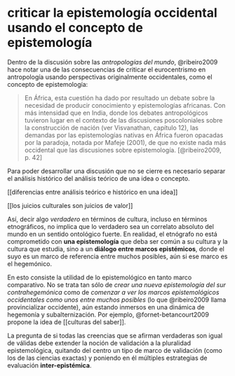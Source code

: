 # criticar la epistemología occidental usando el concepto de epistemología
Dentro de la discusión sobre las *antropologías del mundo*, @ribeiro2009 hace notar una de las consecuencias de criticar el eurocentrismo en antropología usando perspectivas originalmente occidentales, como el concepto de epistemología:

>En África, esta cuestión ha dado por resultado un debate sobre la necesidad de producir conocimiento y epistemologías africanas. Con más intensidad que en India, donde los debates antropológicos tuvieron lugar en el contexto de las discusiones poscoloniales sobre la construcción de nación (ver Visvanathan, capítulo 12), las demandas por las epistemologías nativas en África fueron opacadas por la paradoja, notada por Mafeje (2001), de que no existe nada más occidental que las discusiones sobre epistemología. [@ribeiro2009, p. 42]

Para poder desarrollar una discusión que no se cierre es necesario separar el análisis histórico del análisis teórico de una idea o concepto.

[[diferencias entre análisis teórico e histórico en una idea]]

[[los juicios culturales son juicios de valor]]

Así, decir algo *verdadero* en términos de cultura, incluso en términos etnográficos, no implica que lo verdadero sea un correlato absoluto del mundo en un sentido ontológico fuerte. En realidad, el etnógrafo no está comprometido con **una epistemología** que deba ser común a su cultura y la cultura que estudia, sino a un **diálogo entre marcos epistémicos**, donde el suyo es un marco de referencia entre muchos posibles, aún si ese marco es el hegemónico.

En esto consiste la utilidad de lo epistemológico en tanto marco comparativo. No se trata tan sólo de *crear una nueva epistemología del sur contrahegemónica* como de *comenzar a ver los marcos epistemológicos occidentales como unos entre muchos posibles* (lo que @ribeiro2009 llama provincializar occidente), aún estando inmersos en una dinámica de hegemonía y subalternización. Por ejemplo, 
@fornet-betancourt2009 propone la idea de [[culturas del saber]].

La pregunta de si todas las creencias que se afirman verdaderas son igual de válidas debe extender la noción de validación a la pluralidad epistemológica, quitando del centro un tipo de marco de validación (como los de las ciencias exactas) y poniendo en él múltiples estrategias de evaluación **inter-epistémica**.
